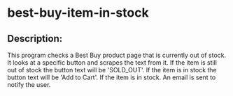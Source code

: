 # best-buy-item-in-stock

## Description:
This program checks a Best Buy product page that is currently
out of stock. It looks at a specific button and scrapes the text
from it. If the item is still out of stock the button text will be
'SOLD_OUT'. If the item is in stock the button text will be 'Add 
to Cart'. If the item is in stock. An email is sent to notify the 
user.